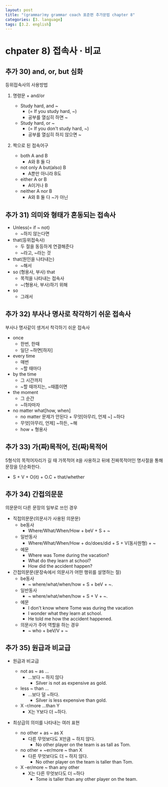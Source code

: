 ```yaml
---
layout: post
title: "(grammar)my grammar coach 표준편 추가문법 chapter 8"
categories: [3. language]
tags: [3.2. english]
---
```


# chpater 8) 접속사 $\cdot$ 비교

## 추가 30) and, or, but 심화

등위접속사의 사용방법

1. 명령문 + and/or
    * Study hard, and ~
        * (= If you study hard, ~)
        * 공부를 열심히 하면 ~
    * Study hard, or ~
        * (= If you don't study hard, ~)
        * 공부를 열심히 하지 않으면 ~

2. 짝으로 된 접속어구
    * both A and B
        * A와 B 둘 다
    * not only A but(also) B
        * A뿐만 아니라 B도
    * either A or B
        * A이거나 B
    * neither A nor B
        * A와 B 둘 다 ~가 아닌

## 추가 31) 의미와 형태가 혼동되는 접속사

* Unless(= if ~ not)
    * ~하지 않는다면
* that(등위접속사)
    * 두 절을 동등하게 연결해준다
    * ~라고, ~라는 것
* that(원인을 나타내는)
    * ~해서
* so (형용사, 부사) that
    * 목적을 나타내는 접속사
    * ~(형용사, 부사)하기 위해
* so
    * 그래서

## 추가 32) 부사나 명사로 착각하기 쉬운 접속사

부사나 명사같이 생겨서 착각하기 쉬운 접속사

* once
    * 한번, 한때
    * 일단 ~하면[하자]
* every time
    * 매번
    * ~할 때마다
* by the time
    * 그 시간까지
    * ~할 때까지는, ~때쯤이면
* the moment
    * 그 순간
    * ~하자마자
* no matter what[how, when]
    * no matter 문제가 안된다 + 무엇[아무리, 언제 ~] ~하다
    * 무엇[아무리, 언제] ~하든, ~해
    * how + 형용사

## 추가 33) 가(짜)목적어, 진(짜)목적어

5형식의 목적어자리가 길 때 가목적어 it을 사용하고 뒤에 진짜목적어인 명사절을 통해 문장을 단순화한다.

* S + V + O(it) + O.C + that/whether

## 추가 34) 간접의문문

의문문이 다른 문장의 일부로 쓰인 경우

* 직접의문문(의문사가 사용된 의문문)
    * be동사
        * Where/What/When/How + beV + S + ~
    * 일반동사
        * Where/What/When/How + do/does/did + S + V(동사원형) + ~
    * 예문
        * Where was Tome during the vacation?
        * What do they learn at school?
        * How did the accident happen?
* 간접의문문(문장속에서 의문사가 어떤 행위를 설명하는 절)
    * be동사
        * ~ where/what/when/how + S + beV + ~.
    * 일반동사
        * ~ where/what/when/how + S + V + ~.
    * 예문
        * I don't know where Tome was during the vacation
        * I wonder what they learn at school.
        * He told me how the accident happened.
    * 의문사가 주어 역할을 하는 경우
        * ~ who + beV/V + ~

## 추가 35) 원급과 비교급

* 원급과 비교급
    * not as ~ as ...
        * ...보다 ~ 하지 않다
            * Silver is not as expensive as gold.
    * less ~ than ...
        * ...보다 덜 ~하다.
            * Silver is less expensive than gold.
    * X -r/more ...than Y
        * X는 Y보다 더 ~하다.

* 최상급의 의미를 나타내는 여러 표현
    * no other + as ~ as X
        * 다른 무엇보다도 X만큼 ~ 하지 않다.
            * No other player on the team is as tall as Tom.
    * no other + ~er/more ~ than X
        * 다른 무엇보다도 더 ~ 하지 않다.
            * No other player on the team is taller than Tom.
    * X -er/more ~ than any other
        * X는 다른 무엇보다도 더 ~하다
            * Tome is taller than any other player on the team.